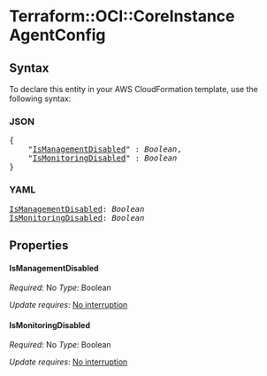 # Terraform::OCI::CoreInstance AgentConfig

## Syntax

To declare this entity in your AWS CloudFormation template, use the following syntax:

### JSON

<pre>
{
    "<a href="#ismanagementdisabled" title="IsManagementDisabled">IsManagementDisabled</a>" : <i>Boolean</i>,
    "<a href="#ismonitoringdisabled" title="IsMonitoringDisabled">IsMonitoringDisabled</a>" : <i>Boolean</i>
}
</pre>

### YAML

<pre>
<a href="#ismanagementdisabled" title="IsManagementDisabled">IsManagementDisabled</a>: <i>Boolean</i>
<a href="#ismonitoringdisabled" title="IsMonitoringDisabled">IsMonitoringDisabled</a>: <i>Boolean</i>
</pre>

## Properties

#### IsManagementDisabled

_Required_: No
_Type_: Boolean

_Update requires_: [No interruption](https://docs.aws.amazon.com/AWSCloudFormation/latest/UserGuide/using-cfn-updating-stacks-update-behaviors.html#update-no-interrupt)

#### IsMonitoringDisabled

_Required_: No
_Type_: Boolean

_Update requires_: [No interruption](https://docs.aws.amazon.com/AWSCloudFormation/latest/UserGuide/using-cfn-updating-stacks-update-behaviors.html#update-no-interrupt)

